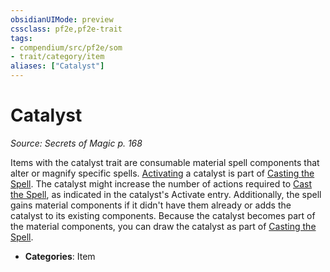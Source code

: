 ```yaml
---
obsidianUIMode: preview
cssclass: pf2e,pf2e-trait
tags:
- compendium/src/pf2e/som
- trait/category/item
aliases: ["Catalyst"]
---
```

# Catalyst  
*Source: Secrets of Magic p. 168*  

Items with the catalyst trait are consumable material spell components that alter or magnify specific spells. [Activating](../actions/activate-an-item.md) a catalyst is part of [Casting the Spell](../actions/cast-a-spell.md). The catalyst might increase the number of actions required to [Cast the Spell](../actions/cast-a-spell.md), as indicated in the catalyst's Activate entry. Additionally, the spell gains material components if it didn't have them already or adds the catalyst to its existing components. Because the catalyst becomes part of the material components, you can draw the catalyst as part of [Casting the Spell](../actions/cast-a-spell.md).

- **Categories**: Item